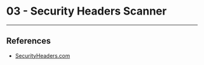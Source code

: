 # 03 - Security Headers Scanner

---
## References

- [SecurityHeaders.com](https://securityheaders.com/)